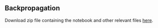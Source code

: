 
## Backpropagation

Download zip file containing the notebook and other relevant files [here](NN_backward.zip).

